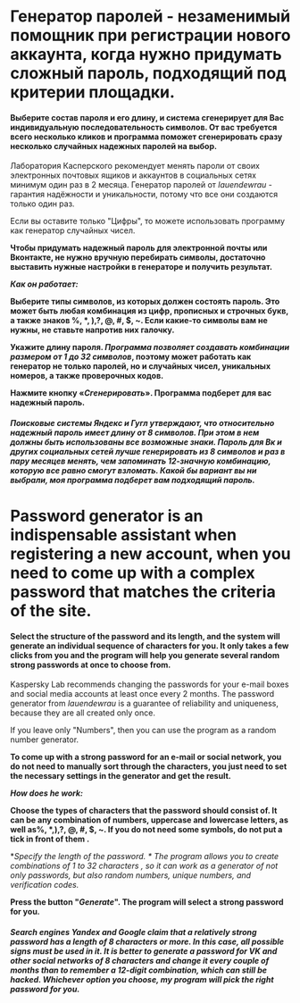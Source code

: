 # Генератор паролей - незаменимый помощник при регистрации нового аккаунта, когда нужно придумать сложный пароль, подходящий под критерии площадки.

#### Выберите состав пароля и его длину, и система сгенерирует для Вас индивидуальную последовательность символов. От вас требуется всего несколько кликов и программа поможет сгенерировать сразу несколько случайных надежных паролей на выбор.

Лаборатория Касперского рекомендует менять пароли от своих электронных почтовых ящиков и аккаунтов в социальных сетях минимум один раз в 2 месяца. Генератор паролей от *lauendewrau* - гарантия надёжности и уникальности, потому что все они создаются только один раз.

Если вы оставите только "Цифры", то можете использовать программу как генератор случайных чисел.

**Чтобы придумать надежный пароль для электронной почты или Вконтакте, не нужно вручную перебирать символы, достаточно выставить нужные настройки в генераторе и получить результат.** 

__*Как он работает:*__

__Выберите типы символов, из которых должен состоять пароль. Это может быть любая комбинация из цифр, прописных и строчных букв, а также знаков %, *, ),?, @, #, $, ~. Если какие-то символы вам не нужны, не ставьте напротив них галочку.__

**Укажите длину пароля. *Программа позволяет создавать комбинации размером от 1 до 32 символов*, поэтому может работать как генератор не только паролей, но и случайных чисел, уникальных номеров, а также проверочных кодов.**

**Нажмите кнопку «*Сгенерировать*». Программа подберет для вас надежный пароль.**

##### Поисковые системы *Яндекс* и *Гугл* утверждают, что относительно надежный пароль имеет длину от 8 символов. При этом в нем должны быть использованы все возможные знаки. Пароль для Вк и других социальных сетей лучше генерировать из 8 символов и раз в пару месяцев менять, чем запоминать 12-значную комбинацию, которую все равно смогут взломать. Какой бы вариант вы ни выбрали, моя программа подберет вам подходящий пароль.


# Password generator is an indispensable assistant when registering a new account, when you need to come up with a complex password that matches the criteria of the site.

#### Select the structure of the password and its length, and the system will generate an individual sequence of characters for you. It only takes a few clicks from you and the program will help you generate several random strong passwords at once to choose from.

Kaspersky Lab recommends changing the passwords for your e-mail boxes and social media accounts at least once every 2 months. The password generator from *lauendewrau* is a guarantee of reliability and uniqueness, because they are all created only once.

If you leave only "Numbers", then you can use the program as a random number generator.

**To come up with a strong password for an e-mail or social network, you do not need to manually sort through the characters, you just need to set the necessary settings in the generator and get the result.**

__*How does he work:*__

__Choose the types of characters that the password should consist of. It can be any combination of numbers, uppercase and lowercase letters, as well as%, *,),?, @, #, $, ~. If you do not need some symbols, do not put a tick in front of them .__

**Specify the length of the password. * The program allows you to create combinations of 1 to 32 characters *, so it can work as a generator of not only passwords, but also random numbers, unique numbers, and verification codes.**

**Press the button "*Generate*". The program will select a strong password for you.**

##### Search engines *Yandex* and *Google* claim that a relatively strong password has a length of 8 characters or more. In this case, all possible signs must be used in it. It is better to generate a password for VK and other social networks of 8 characters and change it every couple of months than to remember a 12-digit combination, which can still be hacked. Whichever option you choose, my program will pick the right password for you.
